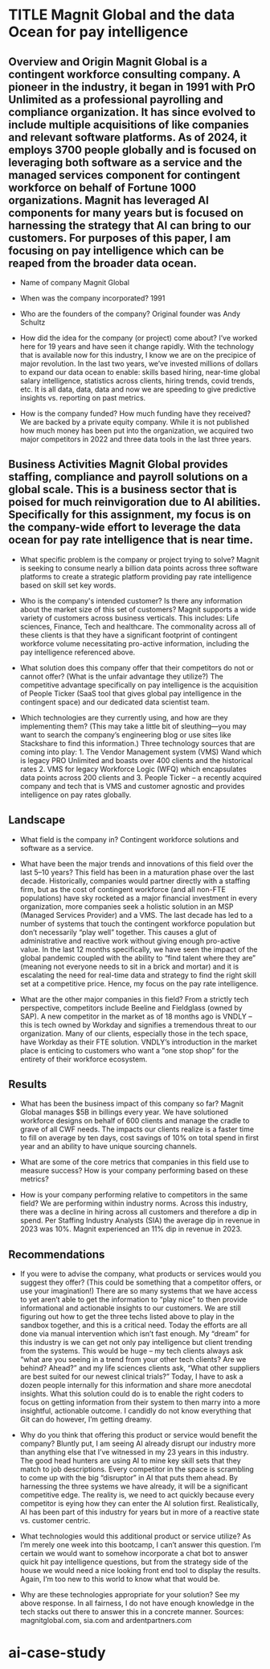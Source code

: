 # TITLE Magnit Global and the data Ocean for pay intelligence 

## Overview and Origin Magnit Global is a contingent workforce consulting company. A pioneer in the industry, it began in 1991 with PrO Unlimited as a professional payrolling and compliance organization. It has since evolved to include multiple acquisitions of like companies and relevant software platforms. As of 2024, it employs 3700 people globally and is focused on leveraging both software as a service and the managed services component for contingent workforce on behalf of Fortune 1000 organizations. Magnit has leveraged AI components for many years but is focused on harnessing the strategy that AI can bring to our customers. For purposes of this paper, I am focusing on pay intelligence which can be reaped from the broader data ocean. 
* Name of company Magnit Global

* When was the company incorporated? 1991

* Who are the founders of the company? Original founder was Andy Schultz

* How did the idea for the company (or project) come about? I’ve worked here for 19 years and have seen it change rapidly. With the technology that is available now for this industry, I know we are on the precipice of major revolution. In the last two years, we’ve invested millions of dollars to expand our data ocean to enable: skills based hiring, near-time global salary intelligence, statistics across clients, hiring trends, covid trends, etc. It is all data, data, data and now we are speeding to give predictive insights vs. reporting on past metrics. 

* How is the company funded? How much funding have they received? 
We are backed by a private equity company. While it is not published how much money has been put into the organization, we acquired two major competitors in 2022 and three data tools in the last three years. 

## Business Activities Magnit Global provides staffing, compliance and payroll solutions on a global scale. This is a business sector that is poised for much reinvigoration due to AI abilities. Specifically for this assignment, my focus is on the company-wide effort to leverage the data ocean for pay rate intelligence that is near time.
* What specific problem is the company or project trying to solve? Magnit is seeking to consume nearly a billion data points across three software platforms to create a strategic platform providing pay rate intelligence based on skill set key words. 

* Who is the company's intended customer? Is there any information about the market size of this set of customers? Magnit supports a wide variety of customers across business verticals. This includes: Life sciences, Finance, Tech and healthcare. The commonality across all of these clients is that they have a significant footprint of contingent workforce volume necessitating pro-active information, including the pay intelligence referenced above.

* What solution does this company offer that their competitors do not or cannot offer? (What is the unfair advantage they utilize?) The competitive advantage specifically on pay intelligence is the acquisition of People Ticker (SaaS tool that gives global pay intelligence in the contingent space) and our dedicated data scientist team. 

* Which technologies are they currently using, and how are they implementing them? (This may take a little bit of sleuthing&mdash;you may want to search the company’s engineering blog or use sites like Stackshare to find this information.)
Three technology sources that are coming into play: 1. The Vendor Management system (VMS) Wand which is legacy PRO Unlimited and boasts over 400 clients and the historical rates 2. VMS for legacy Workforce Logic (WFQ) which encapsulates data points across 200 clients and 3. People Ticker – a recently acquired company and tech that is VMS and customer agnostic and provides intelligence on pay rates globally.

## Landscape

* What field is the company in?
Contingent workforce solutions and software as a service.
* What have been the major trends and innovations of this field over the last 5&ndash;10 years?
This field has been in a maturation phase over the last decade. Historically, companies would partner directly with a staffing firm, but as the cost of contingent workforce (and all non-FTE populations) have sky rocketed as a major financial investment in every organization, more companies seek a holistic solution in an MSP (Managed Services Provider) and a VMS. The last decade has led to a number of systems that touch the contingent workforce population but don’t necessarily “play well” together. This causes a glut of administrative and reactive work without giving enough pro-active value. In the last 12 months specifically, we have seen the impact of the global pandemic coupled with the ability to “find talent where they are” (meaning not everyone needs to sit in a brick and mortar) and it is escalating the need for real-time data and strategy to find the right skill set at a competitive price. Hence, my focus on the pay rate intelligence.

* What are the other major companies in this field?
From a strictly tech perspective, competitors include Beeline and Fieldglass (owned by SAP). A new competitor in the market as of 18 months ago is VNDLY – this is tech owned by Workday and signifies a tremendous threat to our organization. Many of our clients, especially those in the tech space, have Workday as their FTE solution. VNDLY’s introduction in the market place is enticing to customers who want a “one stop shop” for the entirety of their workforce ecosystem.
## Results

* What has been the business impact of this company so far?
Magnit Global manages $5B in billings every year. We have solutioned workforce designs on behalf of 600 clients and manage the cradle to grave of all CWF needs. The impacts our clients realize is a faster time to fill on average by ten days, cost savings of 10% on total spend in first year and an ability to have unique sourcing channels.
* What are some of the core metrics that companies in this field use to measure success? How is your company performing based on these metrics?

* How is your company performing relative to competitors in the same field?
We are performing within industry norms. Across this industry, there was a decline in hiring across all customers and therefore a dip in spend. Per Staffing Industry Analysts (SIA) the average dip in revenue in 2023 was 10%. Magnit experienced an 11% dip in revenue in 2023. 
## Recommendations

* If you were to advise the company, what products or services would you suggest they offer? (This could be something that a competitor offers, or use your imagination!)
There are so many systems that we have access to yet aren’t able to get the information to “play nice” to then provide informational and actionable insights to our customers. We are still figuring out how to get the three techs listed above to play in the sandbox together, and this is a critical need. Today the efforts are all done via manual intervention which isn’t fast enough. My “dream” for this industry is we can get not only pay intelligence but client trending from the systems. This would be huge – my tech clients always ask “what are you seeing in a trend from your other tech clients? Are we behind? Ahead?” and my life sciences clients ask, “What other suppliers are best suited for our newest clinical trials?” Today, I have to ask a dozen people internally for this information and share more anecdotal insights. What this solution could do is to enable the right coders to focus on getting information from their system to then marry into a more insightful, actionable outcome. I candidly do not know everything that Git can do however, I’m getting dreamy.
* Why do you think that offering this product or service would benefit the company?
Bluntly put, I am seeing AI already disrupt our industry more than anything else that I’ve witnessed in my 23 years in this industry. The good head hunters are using AI to mine key skill sets that they match to job descriptions. Every competitor in the space is scrambling to come up with the big “disruptor” in AI that puts them ahead. By harnessing the three systems we have already, it will be a significant competitive edge. The reality is, we need to act quickly because every competitor is eying how they can enter the AI solution first. Realistically, AI has been part of this industry for years but in more of a reactive state vs. customer centric. 
* What technologies would this additional product or service utilize?
As I’m merely one week into this bootcamp, I can’t answer this question. I’m certain we would want to somehow incorporate a chat bot to answer quick hit pay intelligence questions, but from the strategy side of the house we would need a nice looking front end tool to display the results. Again, I’m too new to this world to know what that would be.

* Why are these technologies appropriate for your solution? See my above response. In all fairness, I do not have enough knowledge in the tech stacks out there to answer this in a concrete manner.
Sources: magnitglobal.com, sia.com and ardentpartners.com
# ai-case-study
